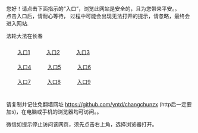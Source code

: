 您好！请点击下面指示的“入口”，浏览此网站是安全的，且为您带来平安。。 <br/>
点击入口后，请耐心等待， 过程中可能会出现无法打开的提示，请忽略，最终会进入网站. </br>

法轮大法在长春<br/>
<div style="padding:10px"><a style="margin:20px" target="_blank" href="https://dkr5uv95r9sn4.cloudfront.net/2Qpsp?wvxulv" id="ccLink1" rel="nofollow">入口1</a> <a target="_blank" style="margin:20px" href="https://dg42aaf1wptfx.cloudfront.net/2Qpsp?sxxjbud" id="ccLink2" rel="nofollow">入口2</a> <a style="margin:20px" target="_blank" href="https://d2pv0jboe07n7g.cloudfront.net/2Qpsp?tbctplmx" id="ccLink3" rel="nofollow">入口3</a></div>

<div style="padding:10px" ><a style="margin:20px" target="_blank" href="https://dkr5uv95r9sn4.cloudfront.net/2Qpsp?wvxulv" id="ccLink4" rel="nofollow">入口4</a> <a style="margin:20px" href="https://dg42aaf1wptfx.cloudfront.net/2Qpsp?sxxjbud" target="_blank" id="ccLink5" rel="nofollow">入口5</a> <a style="margin:20px" href="https://d2pv0jboe07n7g.cloudfront.net/2Qpsp?tbctplmx" target="_blank" id="ccLink6" rel="nofollow">入口6</a></div>

<div style="padding:10px"><a style="margin:20px" target="_blank" href="https://dkr5uv95r9sn4.cloudfront.net/2Qpsp?wvxulv" id="ccLink7" rel="nofollow">入口7</a> <a style="margin:20px" href="https://dg42aaf1wptfx.cloudfront.net/2Qpsp?sxxjbud" target="_blank" id="ccLink8" rel="nofollow">入口8</a> <a style="margin:20px" target="_blank" href="https://d2pv0jboe07n7g.cloudfront.net/2Qpsp?tbctplmx" id="ccLink9" rel="nofollow">入口9</a></div>

<br/>



请复制并记住免翻墙网址 https://github.com/yntd/changchunzx (http后一定要加s)，在电脑或手机的浏览器均可访问。。<br/>

微信如提示停止访问该网页，须先点击右上角，选择浏览器打开。
